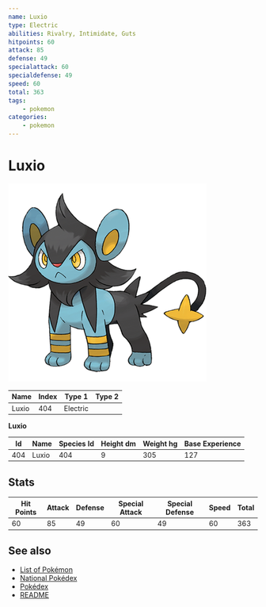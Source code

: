 ```yaml
---
name: Luxio
type: Electric
abilities: Rivalry, Intimidate, Guts
hitpoints: 60
attack: 85
defense: 49
specialattack: 60
specialdefense: 49
speed: 60
total: 363
tags:
    - pokemon
categories:
    - pokemon
---
```


# Luxio


![Luxio](images/404.png)

| **Name** | **Index** | **Type 1** | **Type 2** |
|----|----|----|----|
| Luxio | 404 | Electric  |  |

**Luxio** 




| **Id** | **Name** | **Species Id** | **Height dm** | **Weight hg** | **Base Experience** |
|--------|----------|----------------|------------|------------|---------------------|
| 404 | Luxio | 404 | 9 | 305 | 127 |



## Stats

| **Hit Points** | **Attack** | **Defense** | **Special Attack** | **Special Defense** | **Speed** | **Total** |
|----------------|------------|-------------|--------------------|---------------------|-----------|-----------|
| 60 | 85 | 49 | 60 | 49 | 60 | 363 |

## See also

- [List of Pokémon](../pokemon.md)
- [National Pokédex](../national_pokedex.md)
- [Pokédex](../pokedex.md)
- [README](../README.md)
